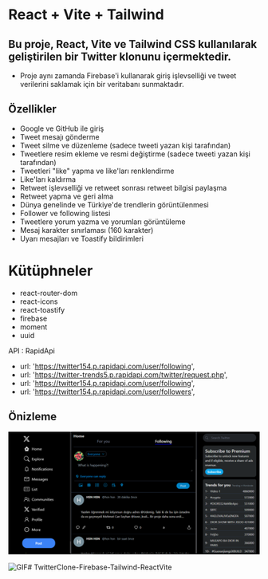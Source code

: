 # React + Vite  + Tailwind

## Bu proje, React, Vite ve Tailwind CSS kullanılarak geliştirilen bir Twitter klonunu içermektedir. 
- Proje aynı zamanda Firebase'i kullanarak giriş işlevselliği ve tweet verilerini saklamak için bir veritabanı sunmaktadır.

## Özellikler

- Google ve GitHub ile giriş
- Tweet mesajı gönderme
- Tweet silme ve düzenleme (sadece tweeti yazan kişi tarafından)
- Tweetlere resim ekleme ve resmi değiştirme (sadece tweeti yazan kişi tarafından)
- Tweetleri "like" yapma ve like'ları renklendirme
- Like'ları kaldırma
- Retweet işlevselliği ve retweet sonrası retweet bilgisi paylaşma
- Retweet yapma ve geri alma
- Dünya genelinde ve Türkiye'de trendlerin görüntülenmesi
- Follower ve following listesi
- Tweetlere yorum yazma ve yorumları görüntüleme
- Mesaj karakter sınırlaması (160 karakter)
- Uyarı mesajları ve Toastify bildirimleri


# Kütüphneler
- react-router-dom
- react-icons
- react-toastify
- firebase
- moment
- uuid


API : RapidApi
- url: 'https://twitter154.p.rapidapi.com/user/following',
- url: 'https://twitter-trends5.p.rapidapi.com/twitter/request.php',
- url: 'https://twitter154.p.rapidapi.com/user/following',
- url: 'https://twitter154.p.rapidapi.com/user/followers',



## Önizleme
![Ekran Görüntüsü](screen.png)

![GIF](gif.gif)# TwitterClone-Firebase-Tailwind-ReactVite
